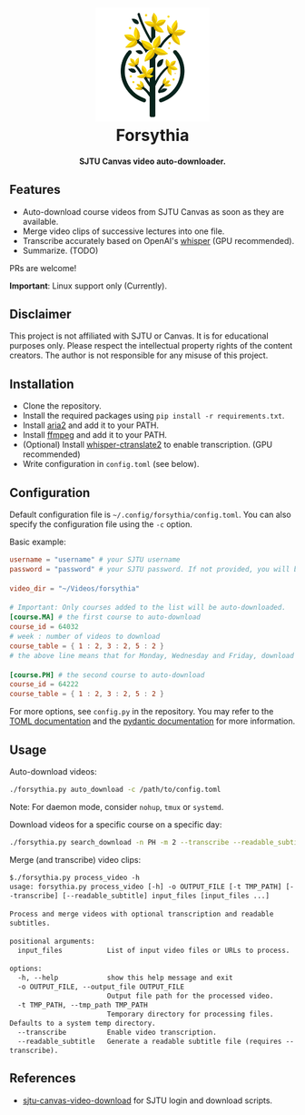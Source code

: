 <h1 align="center">
  <img src="https://github.com/stargazerZJ/forsythia/blob/main/doc/logo.png" alt="Forsythia" width="200">
  <br>Forsythia<br>
</h1>

<h4 align="center">SJTU Canvas video auto-downloader.</h4>

## Features

- Auto-download course videos from SJTU Canvas as soon as they are available.
- Merge video clips of successive lectures into one file.
- Transcribe accurately based on OpenAI's [whisper](https://openai.com/research/whisper) (GPU recommended).
- Summarize. (TODO)

PRs are welcome!

**Important**: Linux support only (Currently).

## Disclaimer
This project is not affiliated with SJTU or Canvas. It is for educational purposes only. Please respect the intellectual property rights of the content creators. The author is not responsible for any misuse of this project.

## Installation

- Clone the repository.
- Install the required packages using `pip install -r requirements.txt`.
- Install [aria2](https://aria2.github.io/) and add it to your PATH.
- Install [ffmpeg](https://ffmpeg.org/download.html) and add it to your PATH.
- (Optional) Install [whisper-ctranslate2](https://github.com/Softcatala/whisper-ctranslate2) to enable transcription. (GPU recommended)
- Write configuration in `config.toml` (see below).

## Configuration

Default configuration file is `~/.config/forsythia/config.toml`. You can also specify the configuration file using the `-c` option.

Basic example:
```toml
username = "username" # your SJTU username
password = "password" # your SJTU password. If not provided, you will be prompted to enter it.

video_dir = "~/Videos/forsythia"

# Important: Only courses added to the list will be auto-downloaded.
[course.MA]	# the first course to auto-download
course_id = 64032
# week : number of videos to download
course_table = { 1 : 2, 3 : 2, 5 : 2 }
# the above line means that for Monday, Wednesday and Friday, download 2 videos each.

[course.PH]	# the second course to auto-download
course_id = 64222
course_table = { 1 : 2, 3 : 2, 5 : 2 }
```

For more options, see `config.py` in the repository. You may refer to the [TOML documentation](https://toml.io/en/) and the [pydantic documentation](https://pydantic-docs.helpmanual.io/) for more information.

## Usage

Auto-download videos:
```bash
./forsythia.py auto_download -c /path/to/config.toml
```

Note: For daemon mode, consider `nohup`, `tmux` or `systemd`.

Download videos for a specific course on a specific day:
```bash
./forsythia.py search_download -n PH -m 2 --transcribe --readable_subtitle 64222
```

Merge (and transcribe) video clips:
```
$./forsythia.py process_video -h
usage: forsythia.py process_video [-h] -o OUTPUT_FILE [-t TMP_PATH] [--transcribe] [--readable_subtitle] input_files [input_files ...]

Process and merge videos with optional transcription and readable subtitles.

positional arguments:
  input_files           List of input video files or URLs to process.

options:
  -h, --help            show this help message and exit
  -o OUTPUT_FILE, --output_file OUTPUT_FILE
                        Output file path for the processed video.
  -t TMP_PATH, --tmp_path TMP_PATH
                        Temporary directory for processing files. Defaults to a system temp directory.
  --transcribe          Enable video transcription.
  --readable_subtitle   Generate a readable subtitle file (requires --transcribe).
```

## References
- [sjtu-canvas-video-download](https://github.com/prcwcy/sjtu-canvas-video-download) for SJTU login and download scripts.